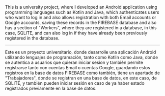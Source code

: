 This is a university project, where I developed an Android application using programming languages such as Kotlin and Java,
which authenticates users who want to log in and also allows registration with both Email accounts or Google accounts,
saving these records in the FIREBASE database and also has a section of "Workers", where they are registered in a database,
in this case, SQLITE, and can also log in if they have already been previously registered in the database.

----------------------

Este es un proyecto universitario, donde desarrolle una aplicación Android utilizando lenguajes de programación,
tanto como Kotlin como Java, donde se autentica a usuarios que quieran iniciar sesion y también permite registrarse tanto con cuentas Email o cuentas Google,
guardando estos registros en la base de datos FIREBASE como también, tiene un apartado de "Trabajadores", donde se registran en una base de datos, en este caso,
de SQLITE, y también pueden iniciar sesión en caso de ya haber estado registrados previamente en la base de datos.

